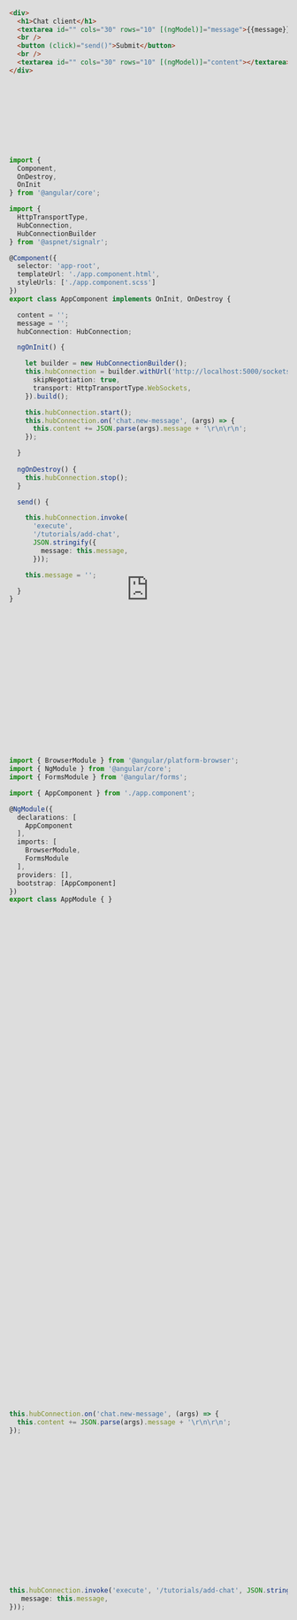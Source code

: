 
# Web Sockets and SignalR with Magic

In addition to [plain CRUD](/tutorials/database-crud/) Magic also supports web sockets. In case you're new to sockets,
a web sockets is a bidirectional communication channel through which your web server can _"push"_ data to clients.
A typical use case for this is chat applications, but obviously this is useful in a lot of other scenarios too. In
this tutorial, we will create a chat client in Angular and Hyperlambda, using the server side SignalR plugins
of Magic, to let multiple users chat with each other, having the messages transmitted in real time to all clients.
If you prefer to see me walk you through this article, you can watch the following video.

<div class="video">
<iframe width="560" height="315" style="position:absolute; top:0; left:0; width:100%; height:100%;" src="https://www.youtube.com/embed/8NXO1V1i-JY" frameborder="0" allow="accelerometer; autoplay; encrypted-media; gyroscope; picture-in-picture" allowfullscreen></iframe>
</div>


## Our Angular frontend

First we'll need a frontend. Use the Angular CLI to create a new Angular project and name it _"chat"_.
Open a terminal on your development machine and execute the following command in it.

```
ng new chat
```

You can choose whatever setting you wish, but I chose the following as I went through the questions.

1. No routing
2. SCSS

Change into this folder in your terminal using `cd chat`, and use for instance Visual Studio Code to open the
folder. If you have the Visual Studio Code command line binding, you can do this by typing `code ./` into
your terminal. Then we'll need a terminal window in VS Code. You can open a new terminal window in
the _"Terminal"_ menu item of VS Code. Type the following command into your VS Code terminal window.

```
npm link
```

This ensures we link in all packaged our project depends upon. This might take some time. Afterwards we'll
need to add the client side SignalR package. Execute the following command in your terminal window.

```
npm install @aspnet/signalr
```

Now we can serve our project with the following command.

```
ng serve --port 4201
```

The reason why we need to override the port, is because the Magic Dashboard is probably already running
on the default port which is 4200. You can now visit [localhost:4201](http://localhost:4201/) to see
your app. Open the _"app.component.html"_ file in the folder _"/src/app/"_ and replace its existing code
with the following HTML.

```html
<div>
  <h1>Chat client</h1>
  <textarea id="" cols="30" rows="10" [(ngModel)]="message">{{message}}</textarea>
  <br />
  <button (click)="send()">Submit</button>
  <br />
  <textarea id="" cols="30" rows="10" [(ngModel)]="content"></textarea>
</div>
```

Notice, the UI isn't all that marvellous, but to keep the tutorial relevant to only SignalR and
web sockets, we'll ignore this. If you wish to create a better UI you might benefit from reading up
about Angular Material. However, if you saved your above HTML file, you've now got a couple of
compiler errors. This is because we are using fields on our `AppComponent` class that still doesn't
exist. Modify your _"app.component.ts"_ file to resemble the following.

```typescript
import {
  Component,
  OnDestroy,
  OnInit
} from '@angular/core';

import {
  HttpTransportType,
  HubConnection,
  HubConnectionBuilder
} from '@aspnet/signalr';

@Component({
  selector: 'app-root',
  templateUrl: './app.component.html',
  styleUrls: ['./app.component.scss']
})
export class AppComponent implements OnInit, OnDestroy {

  content = '';
  message = '';
  hubConnection: HubConnection;

  ngOnInit() {

    let builder = new HubConnectionBuilder();
    this.hubConnection = builder.withUrl('http://localhost:5000/sockets', {
      skipNegotiation: true,
      transport: HttpTransportType.WebSockets,
    }).build();

    this.hubConnection.start();
    this.hubConnection.on('chat.new-message', (args) => {
      this.content += JSON.parse(args).message + '\r\n\r\n';
    });

  }
  
  ngOnDestroy() {
    this.hubConnection.stop();
  }

  send() {

    this.hubConnection.invoke(
      'execute',
      '/tutorials/add-chat',
      JSON.stringify({
        message: this.message,
      }));

    this.message = '';

  }
}
```

You might have to change the URL above to _"http://localhost:5555/sockets"_ if you
installed Magic using the docker images.
The above code ensure we are initialising SignalR as the component is initialised, and that we
are disconnecting SignalR as the component is destroyed - In addition to that we are transmitting new
chat messages over our SignalR connection as the user clicks the _"Submit"_ button. There are 3 methods
in the above Angular TypeScript, and they do the following.

1. `ngOnInit` - Initialising our SignalR socket and connects to our backend
2. `ngOnDestroy` - Stops our socket connection
3. `send` - Transmits the chat input textbox' content to the backend file _"/modules/tutorials/add-chat.socket.hl"_ file

Then we'll need to import the `FormsModule` which you can do by modifying your _"app.module.ts"_
file to contain the following code.

```typescript
import { BrowserModule } from '@angular/platform-browser';
import { NgModule } from '@angular/core';
import { FormsModule } from '@angular/forms';

import { AppComponent } from './app.component';

@NgModule({
  declarations: [
    AppComponent
  ],
  imports: [
    BrowserModule,
    FormsModule
  ],
  providers: [],
  bootstrap: [AppComponent]
})
export class AppModule { }
```

And we are done with our frontend. Save all your files, and let's move onwards to our backend.

## Your Hyperlambda SignalR backend

If you click the _"Submit"_ button, you will see that your console window gives you an error. This
is because we have still not yet created our backend file responsible for executing as
we submit chat messages to the server. Open up your Magic Dashboard with the [localhost:4200](http://localhost:4200/)
URL in a different browser window, log in with your root account, and open the _"Hyper IDE"_ menu item.
Then do _exactly as follows_.

1. Click the _"modules"_ folder
2. Click the _"New"_ button
3. Type _"tutorials"_ into the textbox
4. Check the _"Folder"_ checkbox to make sure we create a _folder_ and not a file
5. Click _"Create"_

This creates a new folder called _"tutorials"_ inside your _"modules"_ folder. Then do exactly as follows.

1. Click the _"tutorials"_ folder
2. Click the _"New"_ button
3. Type _"add-chat.socket.hl"_ into the textbox
4. Click _"Create"_

This creates a new Hyperlambda file for you. This file will be resolved as the above `send()` Angular method
is invoked over our SignalR web socket connection. Paste in the following into your file.

```
.arguments
   message:string
unwrap:x:+/*/*
sockets.signal:chat.new-message
   args
      message:x:@.arguments/*/message
```

Then save your file, and switch back to your chat client browser window, and try writing something into
the textarea and click _"Submit"_. Your app should resemble the following screenshot now.

![Chat client](https://servergardens.files.wordpress.com/2021/06/chat-client.png)

## Internals

As I started out with, web sockets are a _bidirectional_ transport channel, implying we can both
send and receive data over a socket. In the above `send()` method we are pushing data _to_ the server.
The above **[sockets.signal]** Hyperlambda slot transmits this message to all subscribers again.
In our above Angular code we are subscribing to these messages with the following TypeScript.

```typescript
this.hubConnection.on('chat.new-message', (args) => {
  this.content += JSON.parse(args).message + '\r\n\r\n';
});
```

This ensures that all clients having connected to our web socket backend registering interest in
the above messages, will be notified every time the message is published by our Hyperlambda.
If you wish, you can open up multiple browser windows simultaneously and point them
to [localhost:4201](http://localhost:4201/), and write something into any chat, and see how the
message instantly is received in all browser windows.

### Endpoint resolving

One crucial point which separates the Hyperlambda web sockets implementation from other
SignalR implementations, is the dynamic endpoint resolving. What this implies is that the file
called _"add-chat.socket.hl"_ is dynamically executed due to our invocation in the following
Angular code.

```typescript
this.hubConnection.invoke('execute', '/tutorials/add-chat', JSON.stringify({
   message: this.message,
}));
```

Notice how the second argument resembles the relative path of the file. What the endpoint
resolver will do, is roughly to add _".sockets.hl"_ to the relative URL specified, load
this file dynamically, add the input arguments, and execute its Hyperlambda. This gives
us a way to dynamically execute Hyperlambda files to respond to incoming SignalR messages.
In addition it gives us the same method to declare arguments and pass in arguments to our
SignalR invocations as we would use for normal HTTP REST invocations - Which of course makes
it much simpler to consume and learn as you start out with web sockets in Magic.

The endpoint resolver works almost exactly the same way any HTTP Hyperlambda
file resolves, except instead of ending with the HTTP verb, it ends with _".socket.hl"_.
Besides from that, it loads arguments and converts these the same way, it dynamically resolves
the files the same way, etc. You don't have access to the HTTP context, such as response,
status code, etc - But besides from that, the socket parts of Magic is similar enough to the HTTP
Hyperlambda endpoint resolver that you can most of the time interchange these by simply changing
the extension of your Hyperlambda filenames.
You can also mix and match socket Hyperlambda files and HTTP Hyperlambda files
as you see fit, such as for instance publish a message using **[socket.signal]** from any
HTTP backend Hyperlambda file, etc.

* [Documentation](/documentation/)
